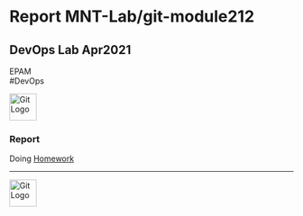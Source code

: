 # Report MNT-Lab/git-module212 

## DevOps Lab Apr2021<br>
EPAM<br>
#DevOps<br>

<img
src="https://github.com/MNT-Lab/git-module212/blob/rbykau/images/git.png"
height=48 width=48 alt="Git Logo" />

### Report

Doing [Homework](../blob/rbykau/README.md)

---

<img
src="../blob/rbykau/images/End.jpg"
height=48 width=48 alt="Git Logo" />